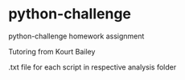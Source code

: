 # python-challenge
python-challenge homework assignment

Tutoring from Kourt Bailey

.txt file for each script in respective analysis folder
